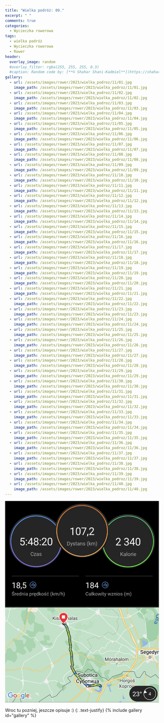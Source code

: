 ```yaml
---
title: "Wielka podróż: 09."
excerpt: " "
comments: true
categories:
  - Wycieczka rowerowa
tags:
  - wielka podróż
  - Wycieczka rowerowa
  - Rower
header:
  overlay_image: random
  #overlay_filter: rgba(255, 255, 255, 0.3)
  #caption: Random code by: [**© Shahar Shani-Kadmiel**](https://shaharkadmiel.github.io)"
gallery:
  - url: /assets/images/rower/2023/wielka_podroz/11/01.jpg
    image_path: /assets/images/rower/2023/wielka_podroz/11/01.jpg
  - url: /assets/images/rower/2023/wielka_podroz/11/02.jpg
    image_path: /assets/images/rower/2023/wielka_podroz/11/02.jpg
  - url: /assets/images/rower/2023/wielka_podroz/11/03.jpg
    image_path: /assets/images/rower/2023/wielka_podroz/11/03.jpg
  - url: /assets/images/rower/2023/wielka_podroz/11/04.jpg
    image_path: /assets/images/rower/2023/wielka_podroz/11/04.jpg
  - url: /assets/images/rower/2023/wielka_podroz/11/05.jpg
    image_path: /assets/images/rower/2023/wielka_podroz/11/05.jpg
  - url: /assets/images/rower/2023/wielka_podroz/11/06.jpg
    image_path: /assets/images/rower/2023/wielka_podroz/11/06.jpg
  - url: /assets/images/rower/2023/wielka_podroz/11/07.jpg
    image_path: /assets/images/rower/2023/wielka_podroz/11/07.jpg
  - url: /assets/images/rower/2023/wielka_podroz/11/08.jpg
    image_path: /assets/images/rower/2023/wielka_podroz/11/08.jpg
  - url: /assets/images/rower/2023/wielka_podroz/11/09.jpg
    image_path: /assets/images/rower/2023/wielka_podroz/11/09.jpg
  - url: /assets/images/rower/2023/wielka_podroz/11/10.jpg
    image_path: /assets/images/rower/2023/wielka_podroz/11/10.jpg
  - url: /assets/images/rower/2023/wielka_podroz/11/11.jpg
    image_path: /assets/images/rower/2023/wielka_podroz/11/11.jpg
  - url: /assets/images/rower/2023/wielka_podroz/11/12.jpg
    image_path: /assets/images/rower/2023/wielka_podroz/11/12.jpg
  - url: /assets/images/rower/2023/wielka_podroz/11/13.jpg
    image_path: /assets/images/rower/2023/wielka_podroz/11/13.jpg
  - url: /assets/images/rower/2023/wielka_podroz/11/14.jpg
    image_path: /assets/images/rower/2023/wielka_podroz/11/14.jpg
  - url: /assets/images/rower/2023/wielka_podroz/11/15.jpg
    image_path: /assets/images/rower/2023/wielka_podroz/11/15.jpg
  - url: /assets/images/rower/2023/wielka_podroz/11/16.jpg
    image_path: /assets/images/rower/2023/wielka_podroz/11/16.jpg
  - url: /assets/images/rower/2023/wielka_podroz/11/17.jpg
    image_path: /assets/images/rower/2023/wielka_podroz/11/17.jpg
  - url: /assets/images/rower/2023/wielka_podroz/11/18.jpg
    image_path: /assets/images/rower/2023/wielka_podroz/11/18.jpg
  - url: /assets/images/rower/2023/wielka_podroz/11/19.jpg
    image_path: /assets/images/rower/2023/wielka_podroz/11/19.jpg
  - url: /assets/images/rower/2023/wielka_podroz/11/20.jpg
    image_path: /assets/images/rower/2023/wielka_podroz/11/20.jpg
  - url: /assets/images/rower/2023/wielka_podroz/11/21.jpg
    image_path: /assets/images/rower/2023/wielka_podroz/11/21.jpg
  - url: /assets/images/rower/2023/wielka_podroz/11/22.jpg
    image_path: /assets/images/rower/2023/wielka_podroz/11/22.jpg
  - url: /assets/images/rower/2023/wielka_podroz/11/23.jpg
    image_path: /assets/images/rower/2023/wielka_podroz/11/23.jpg
  - url: /assets/images/rower/2023/wielka_podroz/11/24.jpg
    image_path: /assets/images/rower/2023/wielka_podroz/11/24.jpg
  - url: /assets/images/rower/2023/wielka_podroz/11/25.jpg
    image_path: /assets/images/rower/2023/wielka_podroz/11/25.jpg
  - url: /assets/images/rower/2023/wielka_podroz/11/26.jpg
    image_path: /assets/images/rower/2023/wielka_podroz/11/26.jpg
  - url: /assets/images/rower/2023/wielka_podroz/11/27.jpg
    image_path: /assets/images/rower/2023/wielka_podroz/11/27.jpg
  - url: /assets/images/rower/2023/wielka_podroz/11/28.jpg
    image_path: /assets/images/rower/2023/wielka_podroz/11/28.jpg
  - url: /assets/images/rower/2023/wielka_podroz/11/29.jpg
    image_path: /assets/images/rower/2023/wielka_podroz/11/29.jpg
  - url: /assets/images/rower/2023/wielka_podroz/11/30.jpg
    image_path: /assets/images/rower/2023/wielka_podroz/11/30.jpg
  - url: /assets/images/rower/2023/wielka_podroz/11/31.jpg
    image_path: /assets/images/rower/2023/wielka_podroz/11/31.jpg
  - url: /assets/images/rower/2023/wielka_podroz/11/32.jpg
    image_path: /assets/images/rower/2023/wielka_podroz/11/32.jpg
  - url: /assets/images/rower/2023/wielka_podroz/11/33.jpg
    image_path: /assets/images/rower/2023/wielka_podroz/11/33.jpg
  - url: /assets/images/rower/2023/wielka_podroz/11/34.jpg
    image_path: /assets/images/rower/2023/wielka_podroz/11/34.jpg
  - url: /assets/images/rower/2023/wielka_podroz/11/35.jpg
    image_path: /assets/images/rower/2023/wielka_podroz/11/35.jpg
  - url: /assets/images/rower/2023/wielka_podroz/11/36.jpg
    image_path: /assets/images/rower/2023/wielka_podroz/11/36.jpg
  - url: /assets/images/rower/2023/wielka_podroz/11/37.jpg
    image_path: /assets/images/rower/2023/wielka_podroz/11/37.jpg
  - url: /assets/images/rower/2023/wielka_podroz/11/38.jpg
    image_path: /assets/images/rower/2023/wielka_podroz/11/38.jpg
  - url: /assets/images/rower/2023/wielka_podroz/11/39.jpg
    image_path: /assets/images/rower/2023/wielka_podroz/11/39.jpg
  - url: /assets/images/rower/2023/wielka_podroz/11/40.jpg
    image_path: /assets/images/rower/2023/wielka_podroz/11/40.jpg
---
```

![mapka](/assets/images/rower/2023/wielka_podroz/11/mapka.png)

Wroc tu pozniej, jeszcze opisuje :)
{: .text-justify}
{% include gallery id="gallery" %}
